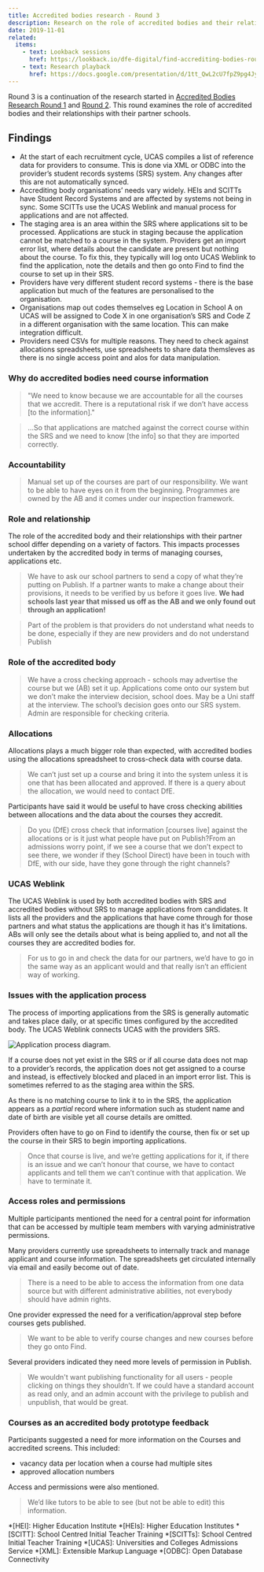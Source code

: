 ```yaml
---
title: Accredited bodies research - Round 3
description: Research on the role of accredited bodies and their relationships with their partner schools.
date: 2019-11-01
related:
  items:
    - text: Lookback sessions
      href: https://lookback.io/dfe-digital/find-accrediting-bodies-round-3
    - text: Research playback
      href: https://docs.google.com/presentation/d/1tt_QwL2cU7fpZ9pg4JywENfJGp66DBWtkfTqiBYsLEY/edit#slide=id.g75932c5169_0_62
---
```


Round 3 is a continuation of the research started in [Accredited Bodies Research Round 1](/publish-teacher-training-courses/accredited-bodies-research-round-1) and [Round 2](/publish-teacher-training-courses/accredited-bodies-research-round-2). This round examines the role of accredited bodies and their relationships with their partner schools.

## Findings

- At the start of each recruitment cycle, UCAS compiles a list of reference data for providers to consume. This is done via XML or ODBC into the provider’s student records systems (SRS) system. Any changes after this are not automatically synced.
- Accrediting body organisations’ needs vary widely. HEIs and SCITTs have Student Record Systems and are affected by systems not being in sync. Some SCITTs use the UCAS Weblink and manual process for applications and are not affected.
- The staging area is an area within the SRS where applications sit to be processed. Applications are stuck in staging because the application cannot be matched to a course in the system. Providers get an import error list, where details about the candidate are present but nothing about the course. To fix this, they typically will log onto UCAS Weblink to find the application, note the details and then go onto Find to find the course to set up in their SRS.
- Providers have very different student record systems - there is the base application but much of the features are personalised to the organisation.
- Organisations map out codes themselves eg Location in School A on UCAS will be assigned to Code X in one organisation’s SRS and Code Z in a different organisation with the same location. This can make integration difficult.
- Providers need CSVs for multiple reasons. They need to check against allocations spreadsheets, use spreadsheets to share data themsleves as there is no single access point and alos for data manipulation.

### Why do accredited bodies need course information

> "We need to know because we are accountable for all the courses that we accredit. There is a reputational risk if we don’t have access [to the information]."

> …So that applications are matched against the correct course within the SRS and we need to know [the info] so that they are imported correctly.

### Accountability

> Manual set up of the courses are part of our responsibility. We want to be able to have eyes on it from the beginning. Programmes are owned by the AB and it comes under our inspection framework.

### Role and relationship

The role of the accredited body and their relationships with their partner school differ depending on a variety of factors. This impacts processes undertaken by the accredited body in terms of managing courses, applications etc.

> We have to ask our school partners to send a copy of what they’re putting on Publish. If a partner wants to make a change about their provisions, it needs to be verified by us before it goes live. **We had schools last year that missed us off as the AB and we only found out through an application!**

> Part of the problem is that providers do not understand what needs to be done, especially if they are new providers and do not understand Publish

### Role of the accredited body

> We have a cross checking approach - schools may advertise the course but we (AB) set it up. Applications come onto our system but we don’t make the interview decision, school does. May be a Uni staff at the interview. The school’s decision goes onto our SRS system. Admin are responsible for checking criteria.

### Allocations

Allocations plays a much bigger role than expected, with accredited bodies using the allocations spreadsheet to cross-check data with course data.

> We can’t just set up a course and bring it into the system unless it is one that has been allocated and approved. If there is a query about the allocation, we would need to contact DfE.

Participants have said it would be useful to have cross checking abilities between allocations and the data about the courses they accredit.

> Do you (DfE) cross check that information [courses live] against the allocations or is it just what people have put on Publish?From an admissions worry point, if we see a course that we don’t expect to see there, we wonder if they (School Direct) have been in touch with DfE, with our side, have they gone through the right channels?

### UCAS Weblink

The UCAS Weblink is used by both accredited bodies with SRS and accredited bodies without SRS to manage applications from candidates. It lists all the providers and the applications that have come through for those partners and what status the applications are though it has it's limitations. ABs will only see the details about what is being applied to, and not all the courses they are accredited bodies for.

> For us to go in and check the data for our partners, we’d have to go in the same way as an applicant would and that really isn’t an efficient way of working.

### Issues with the application process

The process of importing applications from the SRS is generally automatic and takes place daily, or at specific times configured by the accredited body. The UCAS Weblink connects UCAS with the providers SRS.

![Application process diagram.](application-process.png)

If a course does not yet exist in the SRS or if all course data does not map to a provider’s records, the application does not get assigned to a course and instead, is effectively blocked and placed in an import error list. This is sometimes referred to as the staging area within the SRS.

As there is no matching course to link it to in the SRS, the application appears as a _partial_ record where information such as student name and date of birth are visible yet all course details are omitted.

Providers often have to go on Find to identify the course, then fix or set up the course in their SRS to begin importing applications.

> Once that course is live, and we’re getting applications for it, if there is an issue and we can’t honour that course, we have to contact applicants and tell them we can’t continue with that application. We have to terminate it.

### Access roles and permissions

Multiple participants mentioned the need for a central point for information that can be accessed by multiple team members with varying administrative permissions.

Many providers currently use spreadsheets to internally track and manage applicant and course information. The spreadsheets get circulated internally via email and easily become out of date.

> There is a need to be able to access the information from one data source but with different administrative abilities, not everybody should have admin rights.

One provider expressed the need for a verification/approval step before courses gets published.

> We want to be able to verify course changes and new courses before they go onto Find.

Several providers indicated they need more levels of permission in Publish.

> We wouldn't want publishing functionality for all users - people clicking on things they shouldn’t. If we could have a standard account as read only, and an admin account with the privilege to publish and unpublish, that would be great.

### Courses as an accredited body prototype feedback

Participants suggested a need for more information on the Courses and accredited screens. This included:

- vacancy data per location when a course had multiple sites
- approved allocation numbers

Access and permissions were also mentioned.

> We’d like tutors to be able to see (but not be able to edit) this information.

*[HEI]: Higher Education Institute
*[HEIs]: Higher Education Institutes
*[SCITT]: School Centred Initial Teacher Training
*[SCITTs]: School Centred Initial Teacher Training
*[UCAS]: Universities and Colleges Admissions Service
*[XML]: Extensible Markup Language
*[ODBC]: Open Database Connectivity
